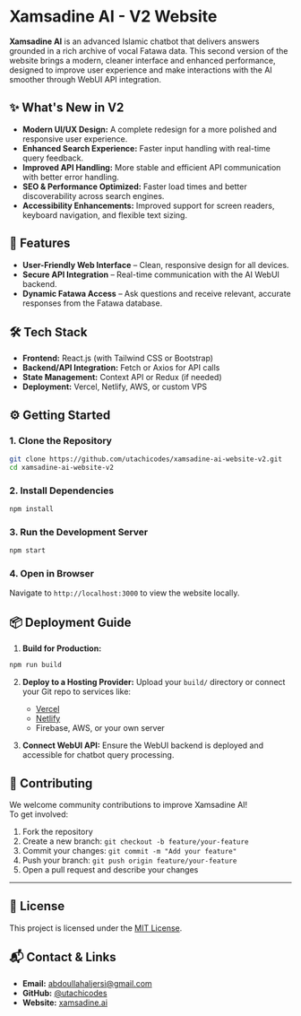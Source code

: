 # Xamsadine AI - V2 Website

**Xamsadine AI** is an advanced Islamic chatbot that delivers answers grounded in a rich archive of vocal Fatawa data. This second version of the website brings a modern, cleaner interface and enhanced performance, designed to improve user experience and make interactions with the AI smoother through WebUI API integration.

## ✨ What's New in V2
- **Modern UI/UX Design:** A complete redesign for a more polished and responsive user experience.
- **Enhanced Search Experience:** Faster input handling with real-time query feedback.
- **Improved API Handling:** More stable and efficient API communication with better error handling.
- **SEO & Performance Optimized:** Faster load times and better discoverability across search engines.
- **Accessibility Enhancements:** Improved support for screen readers, keyboard navigation, and flexible text sizing.

## 🚀 Features
- **User-Friendly Web Interface** – Clean, responsive design for all devices.
- **Secure API Integration** – Real-time communication with the AI WebUI backend.
- **Dynamic Fatawa Access** – Ask questions and receive relevant, accurate responses from the Fatawa database.

## 🛠️ Tech Stack
- **Frontend:** React.js (with Tailwind CSS or Bootstrap)
- **Backend/API Integration:** Fetch or Axios for API calls
- **State Management:** Context API or Redux (if needed)
- **Deployment:** Vercel, Netlify, AWS, or custom VPS

## ⚙️ Getting Started

### 1. Clone the Repository
```bash
git clone https://github.com/utachicodes/xamsadine-ai-website-v2.git
cd xamsadine-ai-website-v2
```

### 2. Install Dependencies
```bash
npm install
```

### 3. Run the Development Server
```bash
npm start
```

### 4. Open in Browser
Navigate to `http://localhost:3000` to view the website locally.

## 📦 Deployment Guide

1. **Build for Production:**
```bash
npm run build
```

2. **Deploy to a Hosting Provider:**
Upload your `build/` directory or connect your Git repo to services like:
   - [Vercel](https://vercel.com/)
   - [Netlify](https://www.netlify.com/)
   - Firebase, AWS, or your own server

3. **Connect WebUI API:**
Ensure the WebUI backend is deployed and accessible for chatbot query processing.

## 🤝 Contributing

We welcome community contributions to improve Xamsadine AI!  
To get involved:

1. Fork the repository  
2. Create a new branch: `git checkout -b feature/your-feature`  
3. Commit your changes: `git commit -m "Add your feature"`  
4. Push your branch: `git push origin feature/your-feature`  
5. Open a pull request and describe your changes

---

## 📄 License
This project is licensed under the [MIT License](LICENSE).

## 📬 Contact & Links
- **Email:** abdoullahaljersi@gmail.com  
- **GitHub:** [@utachicodes](https://github.com/utachicodes)  
- **Website:** [xamsadine.ai](https://xamsadine.ai)

